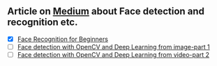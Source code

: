 ## Article on [Medium](https://medium.com/) about Face detection and recognition etc.

- [x] [Face Recognition for Beginners](https://towardsdatascience.com/face-recognition-for-beginners-a7a9bd5eb5c2)
- [ ] [Face detection with OpenCV and Deep Learning from image-part 1](https://becominghuman.ai/face-detection-with-opencv-and-deep-learning-90b84735f421)
- [ ] [Face detection with OpenCV and Deep Learning from video-part 2](https://becominghuman.ai/face-detection-with-opencv-and-deep-learning-from-video-part-2-592e2dee648)
